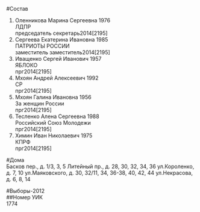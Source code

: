 #Состав  
1. Оленникова Марина Сергеевна 1976  
    ЛДПР  
    председатель секретарь2014[2195]  
2. Сергеева Екатерина Ивановна 1985  
    ПАТРИОТЫ РОССИИ  
    заместитель заместитель2014[2195]  
3. Иващенко Сергей Иванович 1957  
    ЯБЛОКО  
    прг2014[2195]  
4. Мхоян Андрей Алексеевич 1992  
    СР  
    прг2014[2195]  
5. Мхоян Галина Ивановна 1956  
    За женщин России  
    прг2014[2195]  
6. Тесленко Алена Сергеевна 1988  
    Российский Союз Молодежи  
    прг2014[2195]  
7. Химин Иван Николаевич 1975  
    КПРФ  
    прг2014[2195]  
  
#Дома  
Басков пер., д. 1/3, 3, 5 Литейный пр., д. 28, 30, 32, 34, 36 ул.Короленко, д. 7, 10 ул.Маяковского, д. 30, 32/11, 34, 36-38, 40, 42, 44 ул.Некрасова, д. 6, 8, 14  
  
#Выборы-2012  
##Номер УИК  
1774  
